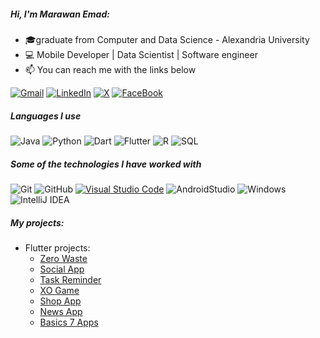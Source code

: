 ##### Hi, I'm Marawan Emad:

- 🎓graduate from Computer and Data Science - Alexandria University
- :computer: Mobile Developer | Data Scientist | Software engineer 
- :mailbox: You can reach me with the links below
  
[![Gmail](https://img.shields.io/badge/-GMAIL-444444?style=for-the-badge&logo=gmail&logoColor=white)](mailto:marawanemad717@gmail.com&logoColor=red)
[![LinkedIn](https://img.shields.io/badge/-LINKEDIN-222222?style=for-the-badge&logo=linkedin&logoColor=white)](https://www.linkedin.com/in/marawan-emad-1ba82a214/&logoColor=blue)
[![X](https://img.shields.io/badge/--222222?style=for-the-badge&logo=X&logoColor=white)](https://x.com/Marawan_3mad&logoColor=black)
[![FaceBook](https://img.shields.io/badge/-FACEBOOK-222222?style=for-the-badge&logo=FACEBOOK&logoColor=white)](https://www.facebook.com/marawanemad717/&logoColor=blue)

##### Languages I use

![Java](https://img.shields.io/badge/-Java-000000?style=flat&logo=java&logo=Dart&logoColor=blue)
![Python](https://img.shields.io/badge/-Python-000000?style=flat&logo=python)
![Dart](https://img.shields.io/badge/-Dart-000000?style=flat&logo=Dart&logoColor=blue)
![Flutter](https://img.shields.io/badge/-Flutter-000000?style=flat&logo=Flutter&logoColor=blue)
![R](https://img.shields.io/badge/-R-000000?style=flat&logo=R&logoColor=blue)
![SQL](https://img.shields.io/badge/-SQL-000000?style=flat&logo=postgresql)

##### Some of the technologies I have worked with

![Git](https://img.shields.io/badge/-Git-222222?style=flat&logo=git&logoColor=F05032)
![GitHub](https://img.shields.io/badge/-GitHub-222222?style=flat&logo=github&logoColor=white)
[![Visual Studio Code](https://img.shields.io/badge/-VSCode-222222?style=flat&logo=visual-studio-code&logoColor=blue)](https://github.com/microsoft/vscode)
![AndroidStudio](https://img.shields.io/badge/-AndroidStudio-222222?style=flat&logo=github&logoColor=181717)
![Windows](http://img.shields.io/badge/-Windows-222222?style=flat-square&logo=windows&logoColor=ffffff)
![IntelliJ IDEA](http://img.shields.io/badge/-IntelliJ%20IDEA-222222?style=flat-square&logo=intellij-idea&logoColor=ffffff)

##### My projects:

- Flutter projects:
  - [Zero Waste](https://github.com/Marawanemad/Zero-Waste-App)
  - [Social App](https://github.com/Marawanemad/Social-App)
  - [Task Reminder](https://github.com/Marawanemad/Tasks-Reminder-App) 
  - [XO Game](https://github.com/Marawanemad/XO_Game) 
  - [Shop App](https://github.com/Marawanemad/ShopApp) 
  - [News App](https://github.com/Marawanemad/NewsApp) 
  - [Basics 7 Apps](https://github.com/Marawanemad/Basics_7_Apps) 

  
  

